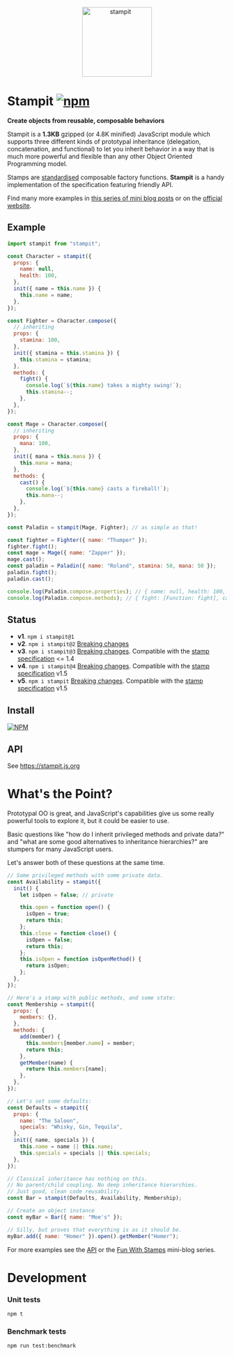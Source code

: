 <p align="center">
<img src="https://raw.githubusercontent.com/stampit-org/stampit-logo/master/stampit-logo.png" alt="stampit" width="160" />
</p>

# Stampit [![npm](https://img.shields.io/npm/dm/stampit.svg)](https://www.npmjs.com/package/stampit)

**Create objects from reusable, composable behaviors**

Stampit is a **1.3KB** gzipped (or 4.8K minified) JavaScript module which supports three different kinds of prototypal inheritance (delegation, concatenation, and functional) to let you inherit behavior in a way that is much more powerful and flexible than any other Object Oriented Programming model.

Stamps are [standardised](https://github.com/stampit-org/stamp-specification) composable factory functions. **Stampit** is a handy implementation of the specification featuring friendly API.

Find many more examples in [this series of mini blog posts](https://medium.com/@koresar/fun-with-stamps-episode-1-stamp-basics-e0627d81efe0) or on the [official website](https://stampit.js.org/api/quick-start).

## Example

```js
import stampit from "stampit";

const Character = stampit({
  props: {
    name: null,
    health: 100,
  },
  init({ name = this.name }) {
    this.name = name;
  },
});

const Fighter = Character.compose({
  // inheriting
  props: {
    stamina: 100,
  },
  init({ stamina = this.stamina }) {
    this.stamina = stamina;
  },
  methods: {
    fight() {
      console.log(`${this.name} takes a mighty swing!`);
      this.stamina--;
    },
  },
});

const Mage = Character.compose({
  // inheriting
  props: {
    mana: 100,
  },
  init({ mana = this.mana }) {
    this.mana = mana;
  },
  methods: {
    cast() {
      console.log(`${this.name} casts a fireball!`);
      this.mana--;
    },
  },
});

const Paladin = stampit(Mage, Fighter); // as simple as that!

const fighter = Fighter({ name: "Thumper" });
fighter.fight();
const mage = Mage({ name: "Zapper" });
mage.cast();
const paladin = Paladin({ name: "Roland", stamina: 50, mana: 50 });
paladin.fight();
paladin.cast();

console.log(Paladin.compose.properties); // { name: null, health: 100, stamina: 100, mana: 100 }
console.log(Paladin.compose.methods); // { fight: [Function: fight], cast: [Function: cast] }
```

## Status

- **v1**. `npm i stampit@1`
- **v2**. `npm i stampit@2` [Breaking changes](https://github.com/stampit-org/stampit/releases/tag/2.0)
- **v3**. `npm i stampit@3` [Breaking changes](https://github.com/stampit-org/stampit/releases/tag/v3.0.0). Compatible with the [stamp specification](https://github.com/stampit-org/stamp-specification) <= 1.4
- **v4**. `npm i stampit@4` [Breaking changes](https://github.com/stampit-org/stampit/releases/tag/v4.0.0). Compatible with the [stamp specification](https://github.com/stampit-org/stamp-specification) v1.5
- **v5**. `npm i stampit` [Breaking changes](https://github.com/stampit-org/stampit/releases/tag/v5.0.0). Compatible with the [stamp specification](https://github.com/stampit-org/stamp-specification) v1.5

## Install

[![NPM](https://nodei.co/npm/stampit.png?compact=true)](https://www.npmjs.com/package/stampit)

## API

See https://stampit.js.org

# What's the Point?

Prototypal OO is great, and JavaScript's capabilities give us some really powerful tools to explore it, but it could be easier to use.

Basic questions like "how do I inherit privileged methods and private data?" and
"what are some good alternatives to inheritance hierarchies?" are stumpers for many JavaScript users.

Let's answer both of these questions at the same time.

```js
// Some privileged methods with some private data.
const Availability = stampit({
  init() {
    let isOpen = false; // private

    this.open = function open() {
      isOpen = true;
      return this;
    };
    this.close = function close() {
      isOpen = false;
      return this;
    };
    this.isOpen = function isOpenMethod() {
      return isOpen;
    };
  },
});

// Here's a stamp with public methods, and some state:
const Membership = stampit({
  props: {
    members: {},
  },
  methods: {
    add(member) {
      this.members[member.name] = member;
      return this;
    },
    getMember(name) {
      return this.members[name];
    },
  },
});

// Let's set some defaults:
const Defaults = stampit({
  props: {
    name: "The Saloon",
    specials: "Whisky, Gin, Tequila",
  },
  init({ name, specials }) {
    this.name = name || this.name;
    this.specials = specials || this.specials;
  },
});

// Classical inheritance has nothing on this.
// No parent/child coupling. No deep inheritance hierarchies.
// Just good, clean code reusability.
const Bar = stampit(Defaults, Availability, Membership);

// Create an object instance
const myBar = Bar({ name: "Moe's" });

// Silly, but proves that everything is as it should be.
myBar.add({ name: "Homer" }).open().getMember("Homer");
```

For more examples see the [API](https://stampit.js.org) or the [Fun With Stamps](https://medium.com/@koresar/fun-with-stamps-episode-1-stamp-basics-e0627d81efe0) mini-blog series.

# Development

### Unit tests

```
npm t
```

### Benchmark tests

```
npm run test:benchmark
```
